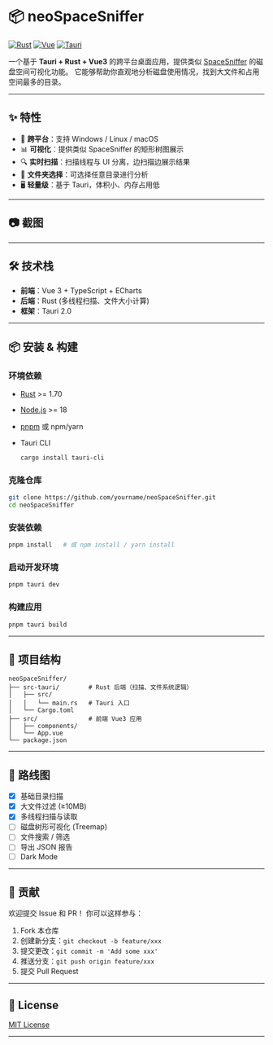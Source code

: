 # 📦 neoSpaceSniffer

[![Rust](https://img.shields.io/badge/Rust-1.70+-orange?logo=rust)](https://www.rust-lang.org/)
[![Vue](https://img.shields.io/badge/Vue-3-brightgreen?logo=vue.js)](https://vuejs.org/)
[![Tauri](https://img.shields.io/badge/Tauri-2.0-blue?logo=tauri)](https://tauri.app/)

一个基于 **Tauri + Rust + Vue3** 的跨平台桌面应用，提供类似 [SpaceSniffer](http://www.uderzo.it/main_products/space_sniffer/) 的磁盘空间可视化功能。
它能够帮助你直观地分析磁盘使用情况，找到大文件和占用空间最多的目录。

---

## ✨ 特性

* 🚀 **跨平台**：支持 Windows / Linux / macOS
* 📊 **可视化**：提供类似 SpaceSniffer 的矩形树图展示
* 🔍 **实时扫描**：扫描线程与 UI 分离，边扫描边展示结果
* 📁 **文件夹选择**：可选择任意目录进行分析
* 🖥 **轻量级**：基于 Tauri，体积小、内存占用低

---

## 📷 截图



---

## 🛠 技术栈

* **前端**：Vue 3 + TypeScript + ECharts
* **后端**：Rust (多线程扫描、文件大小计算)
* **框架**：Tauri 2.0

---

## 📦 安装 & 构建

### 环境依赖

* [Rust](https://www.rust-lang.org/) >= 1.70
* [Node.js](https://nodejs.org/) >= 18
* [pnpm](https://pnpm.io/) 或 npm/yarn
* Tauri CLI

  ```bash
  cargo install tauri-cli
  ```

### 克隆仓库

```bash
git clone https://github.com/yourname/neoSpaceSniffer.git
cd neoSpaceSniffer
```

### 安装依赖

```bash
pnpm install   # 或 npm install / yarn install
```

### 启动开发环境

```bash
pnpm tauri dev
```

### 构建应用

```bash
pnpm tauri build
```

---

## 📂 项目结构

```
neoSpaceSniffer/
├── src-tauri/        # Rust 后端（扫描、文件系统逻辑）
│   ├── src/
│   │   └── main.rs   # Tauri 入口
│   └── Cargo.toml
├── src/              # 前端 Vue3 应用
│   ├── components/
│   └── App.vue
└── package.json
```

---

## 🧩 路线图

* [x] 基础目录扫描
* [x] 大文件过滤 (≥10MB)
* [x] 多线程扫描与读取
* [ ] 磁盘树形可视化 (Treemap)
* [ ] 文件搜索 / 筛选
* [ ] 导出 JSON 报告
* [ ] Dark Mode

---

## 🤝 贡献

欢迎提交 Issue 和 PR！
你可以这样参与：

1. Fork 本仓库
2. 创建新分支：`git checkout -b feature/xxx`
3. 提交更改：`git commit -m 'Add some xxx'`
4. 推送分支：`git push origin feature/xxx`
5. 提交 Pull Request

---

## 📜 License

[MIT License](LICENSE)

---
